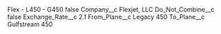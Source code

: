 <?xml version="1.0" encoding="UTF-8"?>
<CustomMetadata xmlns="http://soap.sforce.com/2006/04/metadata" xmlns:xsi="http://www.w3.org/2001/XMLSchema-instance" xmlns:xsd="http://www.w3.org/2001/XMLSchema">
    <label>Flex - L450 - G450</label>
    <protected>false</protected>
    <values>
        <field>Company__c</field>
        <value xsi:type="xsd:string">Flexjet, LLC</value>
    </values>
    <values>
        <field>Do_Not_Combine__c</field>
        <value xsi:type="xsd:boolean">false</value>
    </values>
    <values>
        <field>Exchange_Rate__c</field>
        <value xsi:type="xsd:double">2.1</value>
    </values>
    <values>
        <field>From_Plane__c</field>
        <value xsi:type="xsd:string">Legacy 450</value>
    </values>
    <values>
        <field>To_Plane__c</field>
        <value xsi:type="xsd:string">Gulfstream 450</value>
    </values>
</CustomMetadata>
